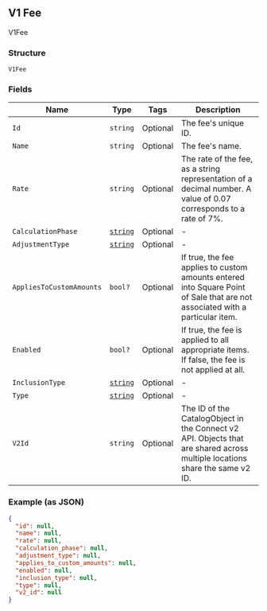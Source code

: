 ## V1 Fee

V1Fee

### Structure

`V1Fee`

### Fields

| Name | Type | Tags | Description |
|  --- | --- | --- | --- |
| `Id` | `string` | Optional | The fee's unique ID. |
| `Name` | `string` | Optional | The fee's name. |
| `Rate` | `string` | Optional | The rate of the fee, as a string representation of a decimal number. A value of 0.07 corresponds to a rate of 7%. |
| `CalculationPhase` | [`string`](/doc/models/v1-fee-calculation-phase.md) | Optional | - |
| `AdjustmentType` | [`string`](/doc/models/v1-fee-adjustment-type.md) | Optional | - |
| `AppliesToCustomAmounts` | `bool?` | Optional | If true, the fee applies to custom amounts entered into Square Point of Sale that are not associated with a particular item. |
| `Enabled` | `bool?` | Optional | If true, the fee is applied to all appropriate items. If false, the fee is not applied at all. |
| `InclusionType` | [`string`](/doc/models/v1-fee-inclusion-type.md) | Optional | - |
| `Type` | [`string`](/doc/models/v1-fee-type.md) | Optional | - |
| `V2Id` | `string` | Optional | The ID of the CatalogObject in the Connect v2 API. Objects that are shared across multiple locations share the same v2 ID. |

### Example (as JSON)

```json
{
  "id": null,
  "name": null,
  "rate": null,
  "calculation_phase": null,
  "adjustment_type": null,
  "applies_to_custom_amounts": null,
  "enabled": null,
  "inclusion_type": null,
  "type": null,
  "v2_id": null
}
```


